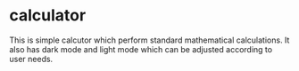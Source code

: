 # calculator
This is simple calcutor which perform standard mathematical calculations. It also has dark mode and light mode which can be adjusted according to user needs.
